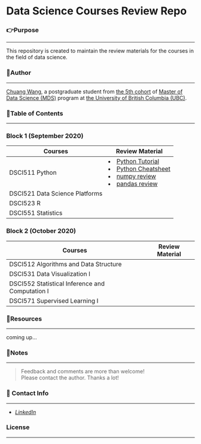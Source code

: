# Data Science Courses **Review Repo**

### **:point_right:Purpose**
---
This repository is created to maintain the review materials for the courses in the field of data science.

### **:running:Author**
---
[Chuang Wang](https://www.linkedin.com/in/chuangw/), a postgraduate student from [the 5th cohort](https://masterdatascience.ubc.ca/student-success-stories/welcome-virtually-mds-class-2021) of [Master of Data Science (MDS)](https://masterdatascience.ubc.ca/) program at [the University of British Columbia (UBC)](https://www.ubc.ca/).

### **:bookmark_tabs:Table of Contents**
---
### Block 1 (September 2020)

| Courses                        	| Review Material 	|
|--------------------------------	|-----------------	|
| DSCI511 Python                 	| <li>[Python Tutorial](Block1/DSCI511_Python/Python_Tutorial.ipynb)</li> <li>[Python Cheatsheet](Block1/DSCI511_Python/python_cheatsheet.ipynb)</li> <li>[numpy review](Block1/DSCI511_Python/numpy_pandas/numpy_review.ipynb)</li>  <li>[pandas review](Block1/DSCI511_Python/numpy_pandas/pandas_review.ipynb)</li>     	|
| DSCI521 Data Science Platforms 	|                 	|
| DSCI523 R                      	|                 	|
| DSCI551 Statistics             	|                 	|

### Block 2 (October 2020)

| Courses                                           | Review Material   |
|-------------------------------------------------  |-----------------  |
| DSCI512 Algorithms and Data Structure             |                   |
| DSCI531 Data Visualization I                      |                   |
| DSCI552 Statistical Inference and Computation I   |                   |
| DSCI571 Supervised Learning I                     |                   |

### **:file_folder:Resources**
---
coming up...

  
### **:page_facing_up:Notes**
---
>Feedback and comments are more than welcome!\
>Please contact the author. Thanks a lot!


### **:email: Contact Info**
---
- [_LinkedIn_](https://www.linkedin.com/in/chuangw)

### **License**
---

